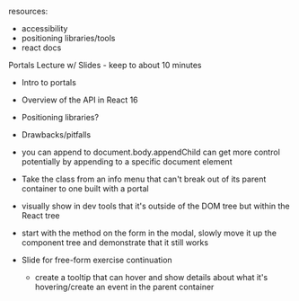 resources:
* accessibility
* positioning libraries/tools
* react docs


Portals Lecture w/ Slides - keep to about 10 minutes
* Intro to portals
* Overview of the API in React 16
* Positioning libraries?
* Drawbacks/pitfalls

* you can append to document.body.appendChild can get more control potentially by appending to a specific document element

* Take the class from an info menu that can't break out of its parent container to one built with a portal
* visually show in dev tools that it's outside of the DOM tree but within the React tree
* start with the method on the form in the modal, slowly move it up the component tree and demonstrate that it still works

* Slide for free-form exercise continuation
  * create a tooltip that can hover and show details about what it's hovering/create an event in the parent container
